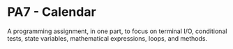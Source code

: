 PA7 - Calendar
==============
A programming assignment, in one part, to focus on terminal I/O, conditional tests, state variables, mathematical expressions, loops, and methods.
